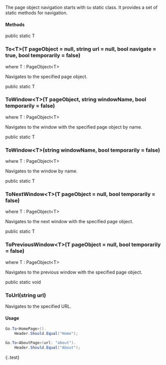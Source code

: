 The page object navigation starts with `Go` static class. It provides a set of static methods for navigation.

#### Methods

<div class="member">
    <span class="head"><span class="keyword">public</span> <span class="keyword">static</span> <span class="type">T</span></span>
    <h3><span class="body">To&lt;<span class="type">T</span>&gt;</span><span class="tail">(<span class="type">T</span> pageObject = <span class="keyword">null</span>, <span class="keyword">string</span> url = <span class="keyword">null</span>, <span class="keyword">bool</span> navigate = <span class="keyword">true</span>, <span class="keyword">bool</span> temporarily = <span class="keyword">false</span>)</span></h3>
    <span class="where"><span class="keyword">where</span> <span class="type">T</span> : <span class="type">PageObject</span>&lt;<span class="type">T</span>&gt;</span>
</div>

Navigates to the specified page object.

<div class="member">
    <span class="head"><span class="keyword">public</span> <span class="keyword">static</span> <span class="type">T</span></span>
    <h3><span class="body">ToWindow&lt;<span class="type">T</span>&gt;</span><span class="tail">(<span class="type">T</span> pageObject, <span class="keyword">string</span> windowName, <span class="keyword">bool</span> temporarily = <span class="keyword">false</span>)</span></h3>
    <span class="where"><span class="keyword">where</span> <span class="type">T</span> : <span class="type">PageObject</span>&lt;<span class="type">T</span>&gt;</span>
</div>

Navigates to the window with the specified page object by name.

<div class="member">
    <span class="head"><span class="keyword">public</span> <span class="keyword">static</span> <span class="type">T</span></span>
    <h3><span class="body">ToWindow&lt;<span class="type">T</span>&gt;</span><span class="tail">(<span class="keyword">string</span> windowName, <span class="keyword">bool</span> temporarily = <span class="keyword">false</span>)</span></h3>
    <span class="where"><span class="keyword">where</span> <span class="type">T</span> : <span class="type">PageObject</span>&lt;<span class="type">T</span>&gt;</span>
</div>

Navigates to the window by name.

<div class="member">
    <span class="head"><span class="keyword">public</span> <span class="keyword">static</span> <span class="type">T</span></span>
    <h3><span class="body">ToNextWindow&lt;<span class="type">T</span>&gt;</span><span class="tail">(<span class="type">T</span> pageObject = <span class="keyword">null</span>, <span class="keyword">bool</span> temporarily = <span class="keyword">false</span>)</span></h3>
    <span class="where"><span class="keyword">where</span> <span class="type">T</span> : <span class="type">PageObject</span>&lt;<span class="type">T</span>&gt;</span>
</div>

Navigates to the next window with the specified page object.

<div class="member">
    <span class="head"><span class="keyword">public</span> <span class="keyword">static</span> <span class="type">T</span></span>
    <h3><span class="body">ToPreviousWindow&lt;<span class="type">T</span>&gt;</span><span class="tail">(<span class="type">T</span> pageObject = <span class="keyword">null</span>, <span class="keyword">bool</span> temporarily = <span class="keyword">false</span>)</span></h3>
    <span class="where"><span class="keyword">where</span> <span class="type">T</span> : <span class="type">PageObject</span>&lt;<span class="type">T</span>&gt;</span>
</div>

Navigates to the previous window with the specified page object.

<div class="member">
    <span class="head"><span class="keyword">public</span> <span class="keyword">static</span> <span class="keyword">void</span></span>
    <h3><span class="body">ToUrl</span><span class="tail">(<span class="keyword">string</span> url)</span></h3>
</div>

Navigates to the specified URL.

#### Usage

```cs
Go.To<HomePage>().
    Header.Should.Equal("Home");

Go.To<AboutPage>(url: "about").
    Header.Should.Equal("About");
```
{:.test}